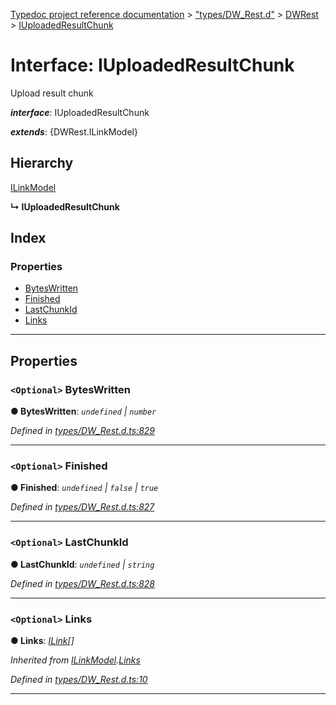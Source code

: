[Typedoc project reference documentation](../README.md) > ["types/DW_Rest.d"](../modules/_types_dw_rest_d_.md) > [DWRest](../modules/_types_dw_rest_d_.dwrest.md) > [IUploadedResultChunk](../interfaces/_types_dw_rest_d_.dwrest.iuploadedresultchunk.md)

# Interface: IUploadedResultChunk

Upload result chunk

*__interface__*: IUploadedResultChunk

*__extends__*: {DWRest.ILinkModel}

## Hierarchy

 [ILinkModel](_types_dw_rest_d_.dwrest.ilinkmodel.md)

**↳ IUploadedResultChunk**

## Index

### Properties

* [BytesWritten](_types_dw_rest_d_.dwrest.iuploadedresultchunk.md#byteswritten)
* [Finished](_types_dw_rest_d_.dwrest.iuploadedresultchunk.md#finished)
* [LastChunkId](_types_dw_rest_d_.dwrest.iuploadedresultchunk.md#lastchunkid)
* [Links](_types_dw_rest_d_.dwrest.iuploadedresultchunk.md#links)

---

## Properties

<a id="byteswritten"></a>

### `<Optional>` BytesWritten

**● BytesWritten**: *`undefined` \| `number`*

*Defined in [types/DW_Rest.d.ts:829](https://github.com/DocuWare/REST-Sample-TS/blob/22cf36b/src/types/DW_Rest.d.ts#L829)*

___
<a id="finished"></a>

### `<Optional>` Finished

**● Finished**: *`undefined` \| `false` \| `true`*

*Defined in [types/DW_Rest.d.ts:827](https://github.com/DocuWare/REST-Sample-TS/blob/22cf36b/src/types/DW_Rest.d.ts#L827)*

___
<a id="lastchunkid"></a>

### `<Optional>` LastChunkId

**● LastChunkId**: *`undefined` \| `string`*

*Defined in [types/DW_Rest.d.ts:828](https://github.com/DocuWare/REST-Sample-TS/blob/22cf36b/src/types/DW_Rest.d.ts#L828)*

___
<a id="links"></a>

### `<Optional>` Links

**● Links**: *[ILink](_types_dw_rest_d_.dwrest.ilink.md)[]*

*Inherited from [ILinkModel](_types_dw_rest_d_.dwrest.ilinkmodel.md).[Links](_types_dw_rest_d_.dwrest.ilinkmodel.md#links)*

*Defined in [types/DW_Rest.d.ts:10](https://github.com/DocuWare/REST-Sample-TS/blob/22cf36b/src/types/DW_Rest.d.ts#L10)*

___

